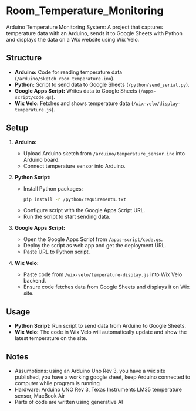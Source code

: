 # Room_Temperature_Monitoring

Arduino Temperature Monitoring System: A project that captures temperature data with an Arduino, sends it to Google Sheets with Python and displays the data on a Wix website using Wix Velo.

## Structure

- **Arduino:** Code for reading temperature data (`/arduino/sketch_room_temperature.ino`).
- **Python:** Script to send data to Google Sheets (`/python/send_serial.py`).
- **Google Apps Script:** Writes data to Google Sheets (`/apps-script/code.gs`).
- **Wix Velo:** Fetches and shows temperature data (`/wix-velo/display-temperature.js`).

## Setup

1. **Arduino:**
   - Upload Arduino sketch from `/arduino/temperature_sensor.ino` into Arduino board.
   - Connect temperature sensor into Arduino.

2. **Python Script:**
   - Install Python packages:
     ```bash
     pip install -r /python/requirements.txt
     ```
   - Configure script with the Google Apps Script URL.
   - Run the script to start sending data.

3. **Google Apps Script:**
   - Open the Google Apps Script from `/apps-script/code.gs`.
   - Deploy the script as web app and get the deployment URL.
   - Paste URL to Python script.

4. **Wix Velo:**
   - Paste code from `/wix-velo/temperature-display.js` into Wix Velo backend.
   - Ensure code fetches data from Google Sheets and displays it on Wix site.

## Usage

- **Python Script:** Run script to send data from Arduino to Google Sheets.
- **Wix Velo:** The code in Wix Velo will automatically update and show the latest temperature on the site.

## Notes

- Assumptions: using an Arduino Uno Rev 3, you have a wix site published, you have a working google sheet, keep Arduino connected to computer while program is running
- Hardware: Arduino UNO Rev 3, Texas Instruments LM35 temperature sensor, MacBook Air
- Parts of code are written using generative AI

